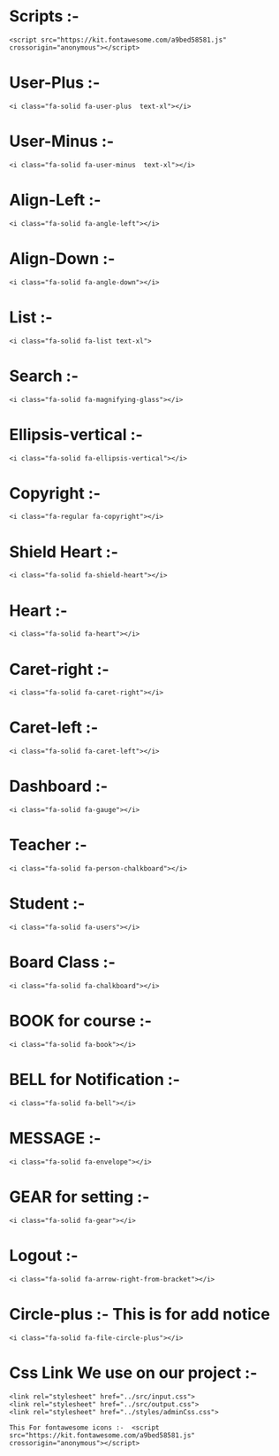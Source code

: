 

# Scripts :- 
```
<script src="https://kit.fontawesome.com/a9bed58581.js" crossorigin="anonymous"></script>

```

# User-Plus :- 
``` 
<i class="fa-solid fa-user-plus  text-xl"></i> 

```

# User-Minus :- 
``` 
<i class="fa-solid fa-user-minus  text-xl"></i> 

```

# Align-Left :- 
```
<i class="fa-solid fa-angle-left"></i>
```

# Align-Down :- 
```
<i class="fa-solid fa-angle-down"></i>
```

# List :- 
```
<i class="fa-solid fa-list text-xl">
```

# Search :- 
```
<i class="fa-solid fa-magnifying-glass"></i>
```

# Ellipsis-vertical :- 
```
<i class="fa-solid fa-ellipsis-vertical"></i>
```

# Copyright :- 
```
<i class="fa-regular fa-copyright"></i>
```

# Shield Heart :-
```
<i class="fa-solid fa-shield-heart"></i>
```

# Heart :- 
```
<i class="fa-solid fa-heart"></i>
```

# Caret-right :- 
```
<i class="fa-solid fa-caret-right"></i>
```
# Caret-left :- 
```
<i class="fa-solid fa-caret-left"></i>
```
# Dashboard :- 
```
<i class="fa-solid fa-gauge"></i>
```

# Teacher :- 
```
<i class="fa-solid fa-person-chalkboard"></i>
```

# Student :- 
```
<i class="fa-solid fa-users"></i>
```

# Board Class :- 
```
<i class="fa-solid fa-chalkboard"></i>
```

# BOOK for course :- 
```
<i class="fa-solid fa-book"></i>
```

# BELL for Notification :- 
```
<i class="fa-solid fa-bell"></i>
```

# MESSAGE :- 
```
<i class="fa-solid fa-envelope"></i>
```

# GEAR for setting :- 
```
<i class="fa-solid fa-gear"></i>
```

# Logout :- 
```
<i class="fa-solid fa-arrow-right-from-bracket"></i>
```

# Circle-plus :- This is for add notice
```
<i class="fa-solid fa-file-circle-plus"></i>
```
# Css Link We use on our project :- 
```
<link rel="stylesheet" href="../src/input.css">
<link rel="stylesheet" href="../src/output.css">
<link rel="stylesheet" href="../styles/adminCss.css">

This For fontawesome icons :-  <script src="https://kit.fontawesome.com/a9bed58581.js" crossorigin="anonymous"></script>

```
